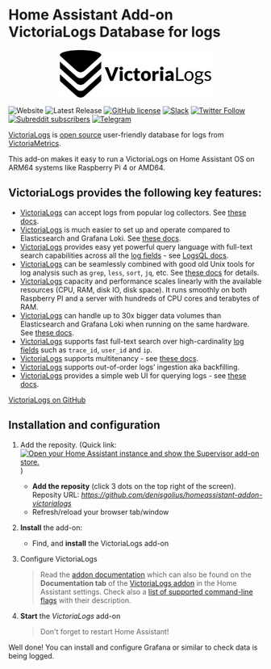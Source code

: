 # Home Assistant Add-on VictoriaLogs Database for logs

<p align="center">
   <img src="logo.png" width="300" alt="Home Assistant Add-on VictoriaLogs Database for logs">
</p>

![Website](https://img.shields.io/website?url=http%3A%2F%2Fvictoriametrics.community%2F&up_message=VictoriaMetrics.Community&up_color=%23e94600) ![Latest Release](https://img.shields.io/github/v/release/VictoriaMetrics-Community/homeassistant-addon-victoriametrics?sort=semver&display_name=release&logo=github&labelColor=gray&color=gray&link=https%3A%2F%2Fgithub.com%2FVictoriaMetrics-Community%2Fhomeassistant-addon-victoriametrics%2Freleases%2Flatest)
[![GitHub license](https://img.shields.io/github/license/VictoriaMetrics/VictoriaMetrics.svg)](https://github.com/VictoriaMetrics-Community/homeassistant-addon-victoriametrics/blob/main/LICENSE) [![Slack](https://img.shields.io/badge/join%20slack-%23victoriametrics-brightgreen.svg)](https://slack.victoriametrics.com/) [![Twitter Follow](https://img.shields.io/twitter/follow/VictoriaMetrics?style=social)](https://x.com/VictoriaMetrics) [![Subreddit subscribers](https://img.shields.io/reddit/subreddit-subscribers/VictoriaMetrics?style=social)](https://www.reddit.com/r/VictoriaMetrics/) [![Telegram](https://img.shields.io/badge/Telegram-2CA5E0?style=flat-squeare&logo=telegram&logoColor=white)](https://t.me/VictoriaMetrics_en)

[VictoriaLogs](https://docs.victoriametrics.com/victorialogs/) is [open source](https://github.com/VictoriaMetrics/VictoriaMetrics/tree/master/app/victoria-logs) user-friendly database for logs from [VictoriaMetrics](https://github.com/VictoriaMetrics/VictoriaMetrics/).

This add-on makes it easy to run a VictoriaLogs on Home Assistant OS on ARM64 systems like Raspberry Pi 4 or AMD64.

## VictoriaLogs provides the following key features:
  
- [VictoriaLogs](https://docs.victoriametrics.com/victorialogs/) can accept logs from popular log collectors. See [these docs](https://docs.victoriametrics.com/victorialogs/data-ingestion/).
- [VictoriaLogs](https://docs.victoriametrics.com/victorialogs/) is much easier to set up and operate compared to Elasticsearch and Grafana Loki. See [these docs](https://docs.victoriametrics.com/victorialogs/quickstart/).
-   [VictoriaLogs](https://docs.victoriametrics.com/victorialogs/) provides easy yet powerful query language with full-text search capabilities across all the [log fields](https://docs.victoriametrics.com/victorialogs/keyconcepts/#data-model) - see [LogsQL docs](https://docs.victoriametrics.com/victorialogs/logsql/).
- [VictoriaLogs](https://docs.victoriametrics.com/victorialogs/) can be seamlessly combined with good old Unix tools for log analysis such as `grep`, `less`, `sort`, `jq`, etc. See [these docs](https://docs.victoriametrics.com/victorialogs/querying/#command-line) for details.
- [VictoriaLogs](https://docs.victoriametrics.com/victorialogs/) capacity and performance scales linearly with the available resources (CPU, RAM, disk IO, disk space). It runs smoothly on both Raspberry PI and a server with hundreds of CPU cores and terabytes of RAM.
- [VictoriaLogs](https://docs.victoriametrics.com/victorialogs/) can handle up to 30x bigger data volumes than Elasticsearch and Grafana Loki when running on the same hardware. See [these docs](https://docs.victoriametrics.com/victorialogs/#benchmarks).
- [VictoriaLogs](https://docs.victoriametrics.com/victorialogs/) supports fast full-text search over high-cardinality [log fields](https://docs.victoriametrics.com/victorialogs/keyconcepts/#data-model) such as `trace_id`, `user_id` and `ip`.
- [VictoriaLogs](https://docs.victoriametrics.com/victorialogs/) supports multitenancy - see [these docs](https://docs.victoriametrics.com/victorialogs/#multitenancy).
- [VictoriaLogs](https://docs.victoriametrics.com/victorialogs/) supports out-of-order logs’ ingestion aka backfilling.
- [VictoriaLogs](https://docs.victoriametrics.com/victorialogs/) provides a simple web UI for querying logs - see [these docs](https://docs.victoriametrics.com/victorialogs/querying/#web-ui).

[VictoriaLogs on GitHub](https://github.com/VictoriaMetrics/VictoriaMetrics)


## Installation and configuration

1. Add the reposity. (Quick link: [![Open your Home Assistant instance and show the Supervisor add-on store.](https://my.home-assistant.io/badges/supervisor_store.svg)](https://my.home-assistant.io/redirect/supervisor_store/) )
    * **Add the reposity** (click 3 dots on the top right of the screen). Reposity URL: *https://github.com/denisgolius/homeassistant-addon-victorialogs*
    * Refresh/reload your browser tab/window

2. **Install** the add-on:
    * Find, and **install** the VictoriaLogs add-on

3. Configure VictoriaLogs
   > Read the [addon documentation](victoria-logs/DOCS.md) which can also be found on the **Documentation tab** of the [VictoriaLogs addon](https://my.home-assistant.io/redirect/supervisor_store/) in the Home Assistant settings. Check also a [list of supported command-line flags](https://docs.victoriametrics.com/victorialogs/#list-of-command-line-flags) with their description.

4. **Start** the *VictoriaLogs* add-on

    > Don't forget to restart Home Assistant!


Well done! You can install and configure Grafana or similar to check data is being logged.
